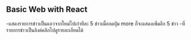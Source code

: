 ## Basic Web with React
-แสดงรายการข่าวเป็นแถวจากใหม่ไปเก่าทีละ 5 ข่าวเมื่อกดปุ่ม more ก็จะแสดงเพิ่มอีก 5 ข่าว
-ที่รายการข่าวเป็นลิงค์คลิกไปดูรายละเอียดได้
